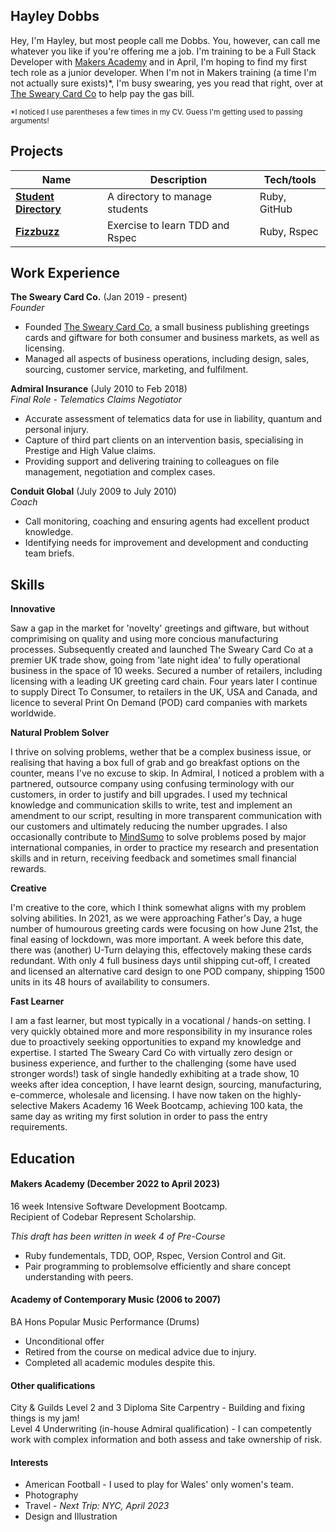 ## Hayley Dobbs

Hey, I'm Hayley, but most people call me Dobbs. You, however, can call me whatever you like if you're offering me a job. 
I'm training to be a Full Stack Developer with [Makers Academy](https://makers.tech) and in April, I'm hoping to find my first tech role as a junior developer.
When I'm not in Makers training (a time I'm not actually sure exists)\*, I'm busy swearing, yes you read that right, over at [The Sweary Card Co](www.theswearycardco.com) to help pay the gas bill.

<sub>\*I noticed I use parentheses a few times in my CV. Guess I'm getting used to passing arguments!</sub>

## Projects

| Name                         | Description       | Tech/tools        |
| ---------------------------- | ----------------- | ----------------- |
| **[Student Directory](https://github.com/iamdobbs/student-directory)**        | A directory to manage students  | Ruby, GitHub      |
| **[Fizzbuzz](https://github.com/iamdobbs/fizzbuzz)**                 | Exercise to learn TDD and Rspec| Ruby, Rspec       |


## Work Experience

**The Sweary Card Co.** (Jan 2019 - present)  
_Founder_

- Founded [The Sweary Card Co](www.theswearycardco.com), a small business publishing greetings cards and giftware for both consumer and business markets, as well as licensing.
- Managed all aspects of business operations, including design, sales, sourcing, customer service, marketing, and fulfilment.
 

**Admiral Insurance** (July 2010 to Feb 2018)  
_Final Role - Telematics Claims Negotiator_

- Accurate assessment of telematics data for use in liability, quantum and personal injury.
- Capture of third part clients on an intervention basis, specialising in Prestige and High Value claims.
- Providing support and delivering training to colleagues on file management, negotiation and complex cases.

**Conduit Global** (July 2009 to July 2010)
<br>
_Coach_

- Call monitoring, coaching and ensuring agents had excellent product knowledge.
- Identifying needs for improvement and development and conducting team briefs.

## Skills

**Innovative** 

Saw a gap in the market for 'novelty' greetings and giftware, but without comprimising on quality and using more concious manufacturing processes. Subsequently created and launched The Sweary Card Co at a premier UK trade show, going from 'late night idea' to fully operational business in the space of 10 weeks. Secured a number of retailers, including licensing with a leading UK greeting card chain. Four years later I continue to supply Direct To Consumer, to retailers in the UK, USA and Canada, and licence to several Print On Demand (POD) card companies with markets worldwide.

**Natural Problem Solver**

I thrive on solving problems, wether that be a complex business issue, or realising that having a box full of grab and go breakfast options on the counter, means I've no excuse to skip. In Admiral, I noticed a problem with a partnered, outsource company using confusing terminology with our customers, in order to justify and bill upgrades.
I used my technical knowledge and communication skills to write, test and implement an amendment to our script, resulting in more transparent communication with our customers and ultimately reducing the number upgrades. I also occasionally contribute to [MindSumo](www.mindsumo.com/challenges) to solve problems posed by major international companies, in order to practice my research and presentation skills and in return, receiving feedback and sometimes small financial rewards.

**Creative**

I'm creative to the core, which I think somewhat aligns with my problem solving abilities. In 2021, as we were approaching Father's Day, a huge number of humourous greeting cards were focusing on how June 21st, the final easing of lockdown, was more important. A week before this date, there was (another) U-Turn delaying this, effectovely making these cards redundant. With only 4 full business days until shipping cut-off, I created and licensed an alternative card design to one POD company, shipping 1500 units in its 48 hours of availability to consumers.

**Fast Learner**

I am a fast learner, but most typically in a vocational / hands-on setting. I very quickly obtained more and more responsibility in my insurance roles due to proactively seeking opportunities to expand my knowledge and expertise. I started The Sweary Card Co with virtually zero design or business experience, and further to the challenging (some have used stronger words!) task of single handedly exhibiting at a trade show, 10 weeks after idea conception, I have learnt design, sourcing, manufacturing, e-commerce, wholesale and licensing. I have now taken on the highly-selective Makers Academy 16 Week Bootcamp, achieving 100 kata, the same day as writing my first solution in order to pass the entry requirements.

## Education

#### **Makers Academy (December 2022 to April 2023)**

16 week Intensive Software Development Bootcamp. 
<br>Recipient of Codebar Represent Scholarship. 

_This draft has been written in week 4 of Pre-Course_
- Ruby fundementals, TDD, OOP, Rspec, Version Control and Git.
- Pair programming to problemsolve efficiently and share concept understanding with peers.


#### **Academy of Contemporary Music (2006 to 2007)**

BA Hons Popular Music Performance (Drums) 
- Unconditional offer
- Retired from the course on medical advice due to injury.
- Completed all academic modules despite this.

#### **Other qualifications**

City & Guilds Level 2 and 3 Diploma Site Carpentry - Building and fixing things is my jam!
<br>Level 4 Underwriting (in-house Admiral qualification) - I can competently work with complex information and both assess and take ownership of risk.

#### **Interests**

- American Football - I used to play for Wales' only women's team.
- Photography
- Travel - _Next Trip: NYC, April 2023_
- Design and Illustration


